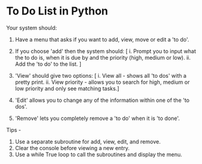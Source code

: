 # To Do List in Python

Your system should:

1. Have a menu that asks if you want to add, view, move or edit a 'to do'.

2. If you choose 'add' then the system should: [ i. Prompt you to input what the to do is, when it is due by and the priority (high, medium or low).
ii. Add the 'to do' to the list. ]
3. 'View' should give two options: [ i. View all - shows all 'to dos' with a pretty print.
ii. View priority - allows you to search for high, medium or low priority and only see matching tasks.]
4. 'Edit' allows you to change any of the information within one of the 'to dos'.
5. 'Remove' lets you completely remove a 'to do' when it is 'to done'.

Tips -
1. Use a separate subroutine for add, view, edit, and remove.
2. Clear the console before viewing a new entry.
3. Use a while True loop to call the subroutines and display the menu.


